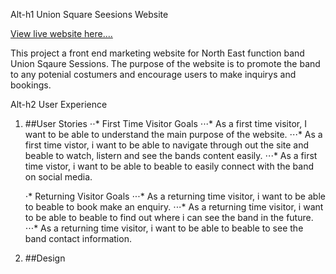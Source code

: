 Alt-h1 Union Square Seesions Website

[View live website here....](#)

This project a front end marketing website for North East function band Union Sqaure Sessions. The purpose of the website is to promote the band to any potenial costumers and encourage users to make inquirys and bookings.

Alt-h2 User Experience

1. ##User Stories
   ⋅⋅* First Time Visitor Goals
   ⋅⋅⋅* As a first time visitor, I want to be able to understand the main purpose of the website.
   ⋅⋅⋅* As a first time vistor, i want to be able to navigate through out the site and beable to watch, listern and see the bands content easily.
   ⋅⋅⋅* As a first time vistor, i want to be able to beable to easily connect with the band on social media.

   ⋅* Returning Visitor Goals
   ⋅⋅⋅* As a returning time visitor, i want to be able to beable to book make an enquiry.
   ⋅⋅⋅* As a returning time visitor, i want to be able to beable to find out where i can see the band in the future.
   ⋅⋅⋅* As a returning time visitor, i want to be able to beable to see the band contact information.

2. ##Design
